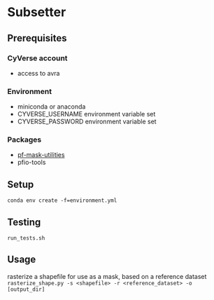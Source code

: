 # Subsetter

## Prerequisites

### CyVerse account 
* access to avra

### Environment
* miniconda or anaconda
* CYVERSE_USERNAME environment variable set
* CYVERSE_PASSWORD environment variable set

### Packages
* [pf-mask-utilities](https://github.com/smithsg84/pf-mask-utilities.git)
* pfio-tools

## Setup
`conda env create -f=environment.yml`

## Testing
`run_tests.sh`

## Usage

rasterize a shapefile for use as a mask, based on a reference dataset
`rasterize_shape.py -s <shapefile> -r <reference_dataset> -o [output_dir]`




